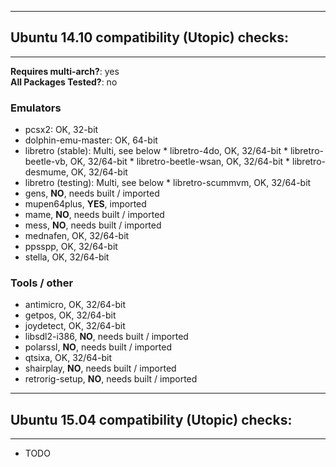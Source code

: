 ----------------------------------------------------
## Ubuntu 14.10 compatibility (Utopic) checks:
----------------------------------------------------

**Requires multi-arch?**: yes  
**All Packages Tested?**: no

### Emulators
* pcsx2: OK, 32-bit
* dolphin-emu-master: OK, 64-bit
* libretro (stable): Multi, see below
      * libretro-4do, OK, 32/64-bit
      * libretro-beetle-vb, OK, 32/64-bit
      * libretro-beetle-wsan, OK, 32/64-bit
      * libretro-desmume, OK, 32/64-bit
* libretro (testing): Multi, see below
      * libretro-scummvm, OK, 32/64-bit
* gens, **NO**, needs built / imported
* mupen64plus, **YES**, imported
* mame, **NO**, needs built / imported
* mess, **NO**, needs built / imported
* mednafen, OK, 32/64-bit
* ppsspp, OK, 32/64-bit
* stella, OK, 32/64-bit

### Tools / other
* antimicro, OK, 32/64-bit
* getpos, OK, 32/64-bit
* joydetect, OK, 32/64-bit
* libsdl2-i386, **NO**, needs built / imported
* polarssl, **NO**, needs built / imported
* qtsixa, OK, 32/64-bit
* shairplay, **NO**, needs built / imported
* retrorig-setup, **NO**, needs built / imported

----------------------------------------------------
## Ubuntu 15.04 compatibility (Utopic) checks:
----------------------------------------------------

* TODO
